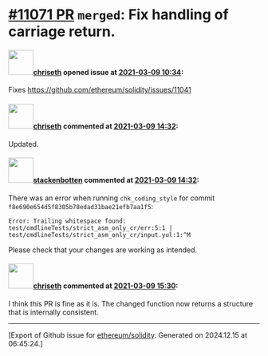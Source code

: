 # [\#11071 PR](https://github.com/ethereum/solidity/pull/11071) `merged`: Fix handling of carriage return.

#### <img src="https://avatars.githubusercontent.com/u/9073706?v=4" width="50">[chriseth](https://github.com/chriseth) opened issue at [2021-03-09 10:34](https://github.com/ethereum/solidity/pull/11071):

Fixes https://github.com/ethereum/solidity/issues/11041

#### <img src="https://avatars.githubusercontent.com/u/9073706?v=4" width="50">[chriseth](https://github.com/chriseth) commented at [2021-03-09 14:32](https://github.com/ethereum/solidity/pull/11071#issuecomment-793974700):

Updated.

#### <img src="https://avatars.githubusercontent.com/u/44874361?v=4" width="50">[stackenbotten](https://github.com/stackenbotten) commented at [2021-03-09 14:32](https://github.com/ethereum/solidity/pull/11071#issuecomment-793974711):

There was an error when running `chk_coding_style` for commit `f8e690e654d5f8305b78edad31bae21efb7aa1f5`:
```
Error: Trailing whitespace found:
test/cmdlineTests/strict_asm_only_cr/err:5:1 | 
test/cmdlineTests/strict_asm_only_cr/input.yul:1:^M

```
Please check that your changes are working as intended.

#### <img src="https://avatars.githubusercontent.com/u/9073706?v=4" width="50">[chriseth](https://github.com/chriseth) commented at [2021-03-09 15:30](https://github.com/ethereum/solidity/pull/11071#issuecomment-794049608):

I think this PR is fine as it is. The changed function now returns a structure that is internally consistent.


-------------------------------------------------------------------------------



[Export of Github issue for [ethereum/solidity](https://github.com/ethereum/solidity). Generated on 2024.12.15 at 06:45:24.]
